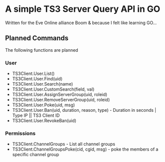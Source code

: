 # A simple TS3 Server Query API in GO
Written for the Eve Online alliance Boom & because I felt like learning GO...

## Planned Commands
The following functions are planned

### User
* TS3Client.User.List()
* TS3Client.User.Find(uid)
* TS3Client.User.Search(name)
* TS3Client.User.CustomSearch(field, val)
* TS3Client.User.AssignServerGroup(uid, roleid)
* TS3Client.User.RemoveServerGroup(uid, roleid)
* TS3Client.User.Poke(uid, msg)
* TS3Client.User.Ban(uid, duration, reason, type) - Duration in seconds | Type IP || TS3 Client ID
* TS3Client.User.RevokeBan(uid)

### Permissions
* TS3Client.ChannelGroups - List all channel groups
* TS3Client.ChannelGroupsPoke(cid, cgid, msg) - poke the members of a specific channel group
